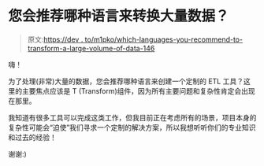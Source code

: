 # 您会推荐哪种语言来转换大量数据？

> 原文:[https://dev . to/m1pko/which-languages-you-recommend-to-transform-a-large-volume-of-data-146](https://dev.to/m1pko/which-languages-would-you-recommend-to-transform-a-large-volume-of-data-146)

嗨！

为了处理(非常)大量的数据，您会推荐哪种语言来创建一个定制的 ETL 工具？这里的主要焦点应该是 T (Transform)组件，因为所有主要问题和复杂性肯定会出现在那里。

我知道有很多工具可以完成这类工作，但我目前正在考虑所有的场景，项目本身的复杂性可能会“迫使”我们寻求一个定制的解决方案，所以我想听听你们的专业知识和过去的经验！

谢谢:)